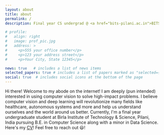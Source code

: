 ```yaml
---
layout: about
title: about
permalink: /
description: Final year CS undergrad @ <a href="bits-pilani.ac.in">BITS, Pilani</a>. I make machines understand us and our world better.

# profile:
#   align: right
#   image: prof_pic.jpg
#   address: >
#     <p>555 your office number</p>
#     <p>123 your address street</p>
#     <p>Your City, State 12345</p>

news: true   # includes a list of news items
selected_papers: true # includes a list of papers marked as "selected={true}"
social: true  # includes social icons at the bottom of the page
---
```


<!-- Write your biography here. Tell the world about yourself. Link to your favorite [subreddit](http://reddit.com){:target="\_blank"}. You can put a picture in, too. The code is already in, just name your picture `prof_pic.jpg` and put it in the `img/` folder.

Put your address / P.O. box / other info right below your picture. You can also disable any these elements by editing `profile` property of the YAML header of your `_pages/about.md`. Edit `_bibliography/papers.bib` and Jekyll will render your [publications page](/al-folio/publications/) automatically.

Link to your social media connections, too. This theme is set up to use [Font Awesome icons](http://fortawesome.github.io/Font-Awesome/){:target="\_blank"} and [Academicons](https://jpswalsh.github.io/academicons/){:target="\_blank"}, like the ones below. Add your Facebook, Twitter, LinkedIn, Google Scholar, or just disable all of them. -->

Hi there! Welcome to my abode on the internet! I am deeply (pun intended) interested in using computer vision to solve high-impact problems. I believe computer vision and deep learning will revolutionize many fields like healthcare, autonomous systems and more and help us understand ourselves and the world around us better.
Currently, I'm a final year undergraduate student at Birla Institute of Technology & Science, Pilani, India pursuing B.E. in Computer Science along with a minor in Data Science. Here's my <a href="resources/CV.pdf" target="_blank">CV</a>! Feel free to reach out 😃!
